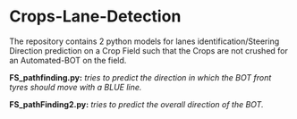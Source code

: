 # Crops-Lane-Detection

The repository contains 2 python models for lanes identification/Steering Direction prediction on a Crop Field such that the Crops are not crushed for an Automated-BOT on the field.

 **FS_pathfinding.py:** *tries to predict the direction in which the BOT front tyres should move with a BLUE line.*
 
 **FS_pathFinding2.py:** *tries to predict the overall direction of the BOT.*

